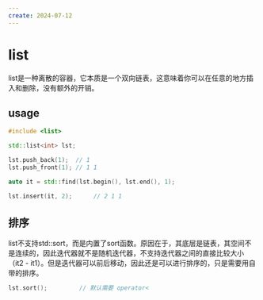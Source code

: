 ```yaml
---
create: 2024-07-12
---
```

# list

​	list是一种离散的容器，它本质是一个双向链表，这意味着你可以在任意的地方插入和删除，没有额外的开销。

## usage

```C++
#include <list>

std::list<int> lst;

lst.push_back(1);  // 1
lst.push_front(1); // 1 1

auto it = std::find(lst.begin(), lst.end(), 1);

lst.insert(it, 2);		// 2 1 1
```

## 排序

​	list不支持std::sort，而是内置了sort函数。原因在于，其底层是链表，其空间不是连续的，因此迭代器就不是随机迭代器，不支持迭代器之间的直接比较大小（it2 - it1）。但是迭代器可以前后移动，因此还是可以进行排序的，只是需要用自带的排序。

```C++
lst.sort(); 		// 默认需要 operator<
```